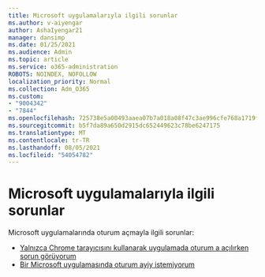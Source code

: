 ```yaml
---
title: Microsoft uygulamalarıyla ilgili sorunlar
ms.author: v-aiyengar
author: AshaIyengar21
manager: dansimp
ms.date: 01/25/2021
ms.audience: Admin
ms.topic: article
ms.service: o365-administration
ROBOTS: NOINDEX, NOFOLLOW
localization_priority: Normal
ms.collection: Adm_O365
ms.custom:
- "9004342"
- "7844"
ms.openlocfilehash: 725738e5a00493aaea07b7a018a08f47c3ae996cfe768a1719f38e8557370348
ms.sourcegitcommit: b5f7da89a650d2915dc652449623c78be6247175
ms.translationtype: MT
ms.contentlocale: tr-TR
ms.lasthandoff: 08/05/2021
ms.locfileid: "54054782"
---
```

# <a name="issues-with-microsoft-applications"></a>Microsoft uygulamalarıyla ilgili sorunlar

Microsoft uygulamalarında oturum açmayla ilgili sorunlar:

- [Yalnızca Chrome tarayıcısını kullanarak uygulamada oturum a açılırken sorun görüyorum](https://docs.microsoft.com/office365/troubleshoot/miscellaneous/chrome-behavior-affects-applications) 
- [Bir Microsoft uygulamasında oturum ayiy istemiyorum](https://docs.microsoft.com/azure/active-directory/application-sign-in-problem-first-party-microsoft/?WT.mc_id=UI_AAD_Apps_Sign_In_Support_L2_MicrosoftApp)
